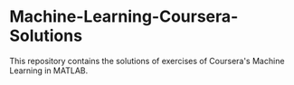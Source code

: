 # Machine-Learning-Coursera-Solutions
This repository contains the solutions of exercises of Coursera's Machine Learning in MATLAB.
